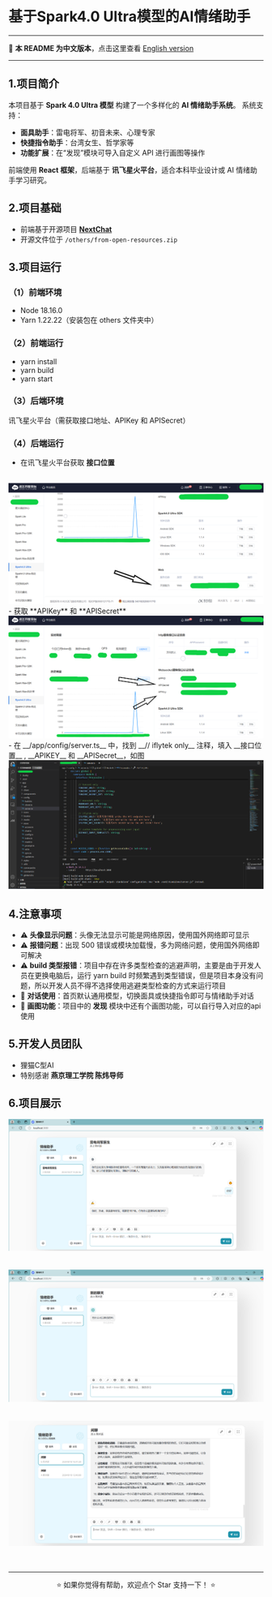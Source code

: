 # 基于Spark4.0 Ultra模型的AI情绪助手

---

📖 **本 README 为中文版本**，点击这里查看 [English version](./README_EN.md)  

---

## 1.项目简介
本项目基于 **Spark 4.0 Ultra 模型** 构建了一个多样化的 **AI 情绪助手系统**。
系统支持：
- **面具助手**：雷电将军、初音未来、心理专家  
- **快捷指令助手**：台湾女生、哲学家等  
- **功能扩展**：在“发现”模块可导入自定义 API 进行画图等操作  

前端使用 **React 框架**，后端基于 **讯飞星火平台**，适合本科毕业设计或 AI 情绪助手学习研究。

## 2.项目基础
- 前端基于开源项目 [**NextChat**](https://github.com/ChatGPTNextWeb/ChatGPT-Next-Web)  
- 开源文件位于 `/others/from-open-resources.zip`


## 3.项目运行
### （1）前端环境
- Node 18.16.0
- Yarn 1.22.22（安装包在 others 文件夹中）

### （2）前端运行
- yarn install
- yarn build
- yarn start

### （3）后端环境
讯飞星火平台（需获取接口地址、APIKey 和 APISecret）

### （4）后端运行
- 在讯飞星火平台获取 **接口位置**
<br>
<img src="/others/show1.png"/>
<br>
- 获取 **APIKey** 和 **APISecret**  
<br>
<img src="/others/show22.png"/>
<br>
- 在 __/app/config/server.ts__ 中，找到 __// iflytek only__ 注释，填入 __接口位置__ , __APIKEY__ 和 __APISecret__，如图
<br>
<img src="/others/show3.png"/>
<br>

## 4.注意事项
- ⚠️ **头像显示问题**：头像无法显示可能是网络原因，使用国外网络即可显示 
- ⚠️ **报错问题**：出现 500 错误或模块加载慢，多为网络问题，使用国外网络即可解决  
- ⚠️ **build 类型报错**：项目中存在许多类型检查的逃避声明，主要是由于开发人员在更换电脑后，运行 yarn build 时频繁遇到类型错误，但是项目本身没有问题，所以开发人员不得不选择使用逃避类型检查的方式来运行项目  
- 💬 **对话使用**：首页默认通用模型，切换面具或快捷指令即可与情绪助手对话  
- 🎨 **画图功能**：项目中的 __发现__ 模块中还有个画图功能，可以自行导入对应的api使用




## 5.开发人员团队
- 狸猫C型AI
- 特别感谢 **燕京理工学院 陈炜导师**

## 6.项目展示
<img src="/others/show4.png"/><br>
<br>
<br>
<img src="/others/show5.png"/><br>
<br>
<br>
<img src="/others/show6.png"/><br>
<br>
<br>

---

<p align="center">⭐️ 如果你觉得有帮助，欢迎点个 Star 支持一下！ ⭐️</p>
